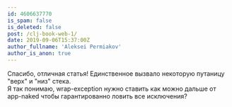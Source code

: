 ```yaml
---
id: 4606637770
is_spam: false
is_deleted: false
post: /clj-book-web-1/
date: 2019-09-06T15:37:00Z
author_fullname: 'Aleksei Permiakov'
author_is_anon: true
---
```


<p>Спасибо, отличная статья! Единственное вызвало некоторую путаницу "верх" и "низ" стека.<br>Я так понимаю, wrap-exception нужно ставить как можно дальше от app-naked чтобы гарантированно ловить все исключения?</p>
